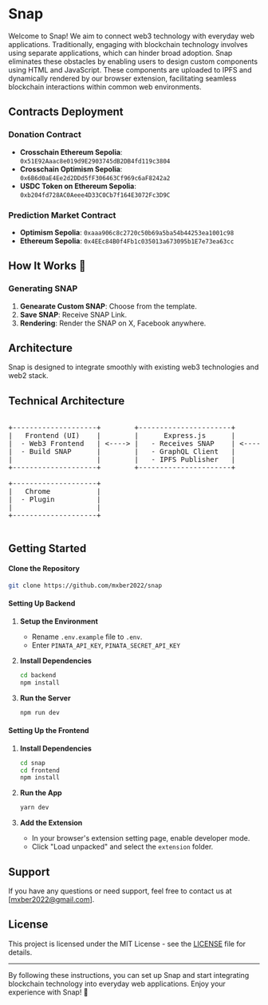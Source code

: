 # Snap

Welcome to Snap! We aim to connect web3 technology with everyday web applications. Traditionally, engaging with blockchain technology involves using separate applications, which can hinder broad adoption. Snap eliminates these obstacles by enabling users to design custom components using HTML and JavaScript. These components are uploaded to IPFS and dynamically rendered by our browser extension, facilitating seamless blockchain interactions within common web environments.

## Contracts Deployment

### Donation Contract
- **Crosschain Ethereum Sepolia**: `0x51E92Aaac8e019d9E2903745dB2DB4fd119c3804`
- **Crosschain Optimism Sepolia**: `0x6B6d0aE4Ee2d2DDd5fF306463Cf969c6aF8242a2`
- **USDC Token on Ethereum Sepolia**: `0xb204fd728AC0Aeee4D33C0Cb7f164E3072Fc3D9C`

### Prediction Market Contract
- **Optimism Sepolia**: `0xaaa906c8c2720c50b69a5ba54b44253ea1001c98`
- **Ethereum Sepolia**: `0x4EEc84B0f4Fb1c035013a673095b1E7e73ea63cc`

## How It Works 🔧

### Generating SNAP

1. **Genearate Custom SNAP**: Choose from the template.
2. **Save SNAP**: Receive SNAP Link.
3. **Rendering**: Render the SNAP on X, Facebook anywhere.

## Architecture

Snap is designed to integrate smoothly with existing web3 technologies and web2 stack. 

## Technical Architecture

<pre>

+--------------------+        +----------------------+          +------------------------+          +-------------------------+
|   Frontend (UI)    |        |      Express.js      |          |      IPFS Gateway      |          |    Ethereum Network     |
|  - Web3 Frontend   | <----> |   - Receives SNAP    | <------> |   - Publish HTML/JS    | <------> |   - Smart Contracts     |
|  - Build SNAP      |        |   - GraphQL Client   |          |   - Return CID         |          |   - Handle Transactions |
|                    |        |   - IPFS Publisher   |          |                        |          |   - Cross-Chain wormhole|
+--------------------+        +----------------------+          +------------------------+          +-------------------------+

+--------------------+        
|   Chrome           |       
|  - Plugin          | 
|                    |             
+--------------------+ 

</pre>

## Getting Started

#### Clone the Repository

```bash
git clone https://github.com/mxber2022/snap
```

#### Setting Up Backend

1. **Setup the Environment**  
   - Rename `.env.example` file to `.env`.
   - Enter `PINATA_API_KEY`, `PINATA_SECRET_API_KEY`

2. **Install Dependencies**

   ```bash
   cd backend
   npm install
   ```

3. **Run the Server**

   ```bash
   npm run dev
   ```

#### Setting Up the Frontend

1. **Install Dependencies**

   ```bash
   cd snap
   cd frontend
   npm install
   ```

2. **Run the App**

   ```bash
   yarn dev
   ```

3. **Add the Extension**

   - In your browser's extension setting page, enable developer mode.
   - Click "Load unpacked" and select the `extension` folder.

## Support

If you have any questions or need support, feel free to contact us at [mxber2022@gmail.com].

## License

This project is licensed under the MIT License - see the [LICENSE](LICENSE) file for details.

---

By following these instructions, you can set up Snap and start integrating blockchain technology into everyday web applications. Enjoy your experience with Snap! 🚀
```
